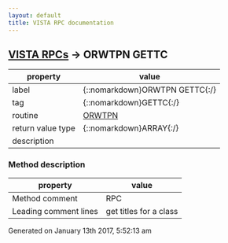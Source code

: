 ```yaml
---
layout: default
title: VISTA RPC documentation
---
```




## [VISTA RPCs](TableOfContent.md) &#8594; ORWTPN GETTC 

 property | value 
--- | --- 
 label | {::nomarkdown}ORWTPN GETTC{:/}
 tag | {::nomarkdown}GETTC{:/}
 routine | [ORWTPN](http://code.osehra.org/dox/Routine_ORWTPN_source.html)
 return value type | {::nomarkdown}ARRAY{:/}
 description | 


### Method description

 property | value 
--- | --- 
 Method comment | RPC
 Leading comment lines | get titles for a class




 Generated on January 13th 2017, 5:52:13 am